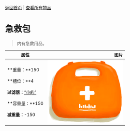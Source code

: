 [返回首页](index.md)   |  [查看所有物品](object.md)
# 急救包  
> 内有急救用品。  
  
  属性  |   图片   
 ----  |  ----:   
 **重量：**150<br><br>**槽位：**4<br><br>**过滤器：**[“小的”](tag_Tiny.md)<br><br>**容重量：**150<br><br>**减重量：**-150  |  ![](Sprite/FirstAidKit.png)   
  
